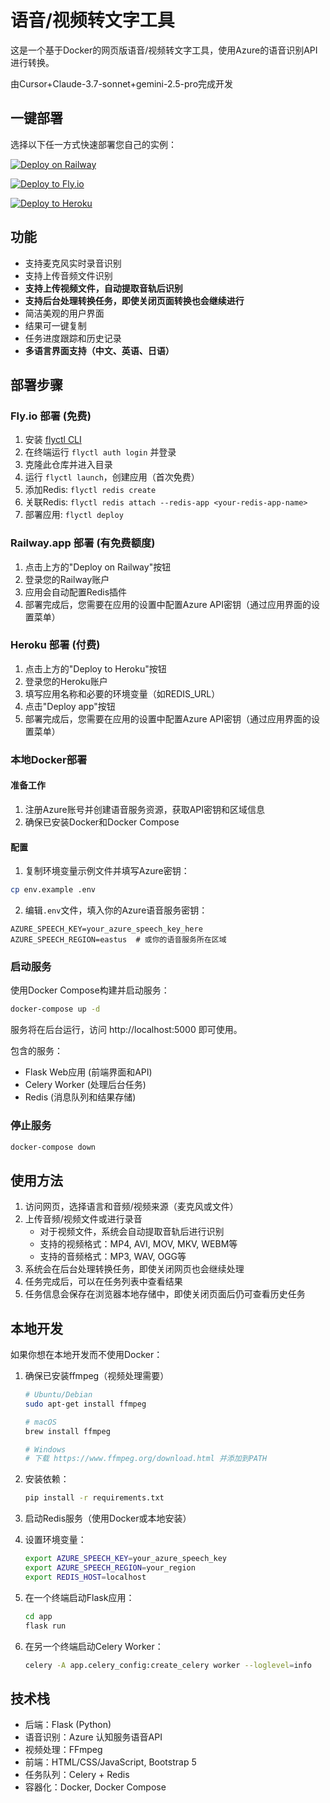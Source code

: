 # 语音/视频转文字工具

这是一个基于Docker的网页版语音/视频转文字工具，使用Azure的语音识别API进行转换。

由Cursor+Claude-3.7-sonnet+gemini-2.5-pro完成开发

## 一键部署

选择以下任一方式快速部署您自己的实例：

[![Deploy on Railway](https://railway.app/button.svg)](https://railway.app/template/SuRWvG?referralCode=CH7JmH)

[![Deploy to Fly.io](https://fly.io/static/images/deploy-to-fly-button.svg)](https://fly.io/launch/github/Mashir0Shiina/azure-speech-transcriber)

[![Deploy to Heroku](https://www.herokucdn.com/deploy/button.svg)](https://heroku.com/deploy?template=https://github.com/Mashir0Shiina/azure-speech-transcriber)

## 功能

- 支持麦克风实时录音识别
- 支持上传音频文件识别
- **支持上传视频文件，自动提取音轨后识别**
- **支持后台处理转换任务，即使关闭页面转换也会继续进行**
- 简洁美观的用户界面
- 结果可一键复制
- 任务进度跟踪和历史记录
- **多语言界面支持（中文、英语、日语）**

## 部署步骤

### Fly.io 部署 (免费)

1. 安装 [flyctl CLI](https://fly.io/docs/hands-on/install-flyctl/)
2. 在终端运行 `flyctl auth login` 并登录
3. 克隆此仓库并进入目录
4. 运行 `flyctl launch`，创建应用（首次免费）
5. 添加Redis: `flyctl redis create`
6. 关联Redis: `flyctl redis attach --redis-app <your-redis-app-name>`
7. 部署应用: `flyctl deploy`

### Railway.app 部署 (有免费额度)

1. 点击上方的"Deploy on Railway"按钮
2. 登录您的Railway账户
3. 应用会自动配置Redis插件
4. 部署完成后，您需要在应用的设置中配置Azure API密钥（通过应用界面的设置菜单）

### Heroku 部署 (付费)

1. 点击上方的"Deploy to Heroku"按钮
2. 登录您的Heroku账户
3. 填写应用名称和必要的环境变量（如REDIS_URL）
4. 点击"Deploy app"按钮
5. 部署完成后，您需要在应用的设置中配置Azure API密钥（通过应用界面的设置菜单）

### 本地Docker部署

#### 准备工作

1. 注册Azure账号并创建语音服务资源，获取API密钥和区域信息
2. 确保已安装Docker和Docker Compose

#### 配置

1. 复制环境变量示例文件并填写Azure密钥：

```bash
cp env.example .env
```

2. 编辑`.env`文件，填入你的Azure语音服务密钥：

```
AZURE_SPEECH_KEY=your_azure_speech_key_here
AZURE_SPEECH_REGION=eastus  # 或你的语音服务所在区域
```

### 启动服务

使用Docker Compose构建并启动服务：

```bash
docker-compose up -d
```

服务将在后台运行，访问 http://localhost:5000 即可使用。

包含的服务：
- Flask Web应用 (前端界面和API)
- Celery Worker (处理后台任务)
- Redis (消息队列和结果存储)

### 停止服务

```bash
docker-compose down
```

## 使用方法

1. 访问网页，选择语言和音频/视频来源（麦克风或文件）
2. 上传音频/视频文件或进行录音
   - 对于视频文件，系统会自动提取音轨后进行识别
   - 支持的视频格式：MP4, AVI, MOV, MKV, WEBM等
   - 支持的音频格式：MP3, WAV, OGG等
3. 系统会在后台处理转换任务，即使关闭网页也会继续处理
4. 任务完成后，可以在任务列表中查看结果
5. 任务信息会保存在浏览器本地存储中，即使关闭页面后仍可查看历史任务

## 本地开发

如果你想在本地开发而不使用Docker：

1. 确保已安装ffmpeg（视频处理需要）
   ```bash
   # Ubuntu/Debian
   sudo apt-get install ffmpeg
   
   # macOS
   brew install ffmpeg
   
   # Windows
   # 下载 https://www.ffmpeg.org/download.html 并添加到PATH
   ```

2. 安装依赖：
   ```bash
   pip install -r requirements.txt
   ```

3. 启动Redis服务（使用Docker或本地安装）

4. 设置环境变量：
   ```bash
   export AZURE_SPEECH_KEY=your_azure_speech_key
   export AZURE_SPEECH_REGION=your_region
   export REDIS_HOST=localhost
   ```

5. 在一个终端启动Flask应用：
   ```bash
   cd app
   flask run
   ```

6. 在另一个终端启动Celery Worker：
   ```bash
   celery -A app.celery_config:create_celery worker --loglevel=info
   ```

## 技术栈

- 后端：Flask (Python)
- 语音识别：Azure 认知服务语音API
- 视频处理：FFmpeg
- 前端：HTML/CSS/JavaScript, Bootstrap 5
- 任务队列：Celery + Redis
- 容器化：Docker, Docker Compose 
